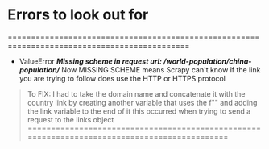# Errors to look out for
=============================================================================================
- ValueError
***Missing scheme in request url: /world-population/china-population/***
Now MISSING SCHEME means Scrapy can't know if the link you
are trying to follow does use the HTTP or HTTPS protocol
>To FIX: I had to take the domain name and concatenate it with the country link by creating
another variable that uses the f"" and adding the link variable to the end of it
this occurred when trying to send a request to the links object
=============================================================================================



